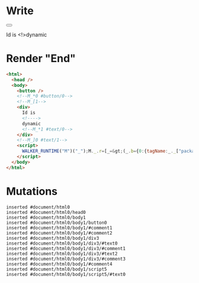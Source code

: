 # Write
  <button></button><!--M_*0 #button/0--><!--M_[1--><div>Id is <!>dynamic<!--M_*1 #text/0--></div><!--M_]0 #text/1--><script>WALKER_RUNTIME("M")("_");M._.r=[_=>(_.b={0:{tagName:_._["packages/translator-tags/src/__tests__/fixtures/dynamic-tag-custom-native/components/child.marko"],"#text/1!":_.a={},"#text/1(":_._["packages/translator-tags/src/__tests__/fixtures/dynamic-tag-custom-native/components/child.marko"]},1:_.a}),0,"packages/translator-tags/src/__tests__/fixtures/dynamic-tag-custom-native/template.marko_0_tagName",0];M._.w()</script>


# Render "End"
```html
<html>
  <head />
  <body>
    <button />
    <!--M_*0 #button/0-->
    <!--M_[1-->
    <div>
      Id is 
      <!---->
      dynamic
      <!--M_*1 #text/0-->
    </div>
    <!--M_]0 #text/1-->
    <script>
      WALKER_RUNTIME("M")("_");M._.r=[_=&gt;(_.b={0:{tagName:_._["packages/translator-tags/src/__tests__/fixtures/dynamic-tag-custom-native/components/child.marko"],"#text/1!":_.a={},"#text/1(":_._["packages/translator-tags/src/__tests__/fixtures/dynamic-tag-custom-native/components/child.marko"]},1:_.a}),0,"packages/translator-tags/src/__tests__/fixtures/dynamic-tag-custom-native/template.marko_0_tagName",0];M._.w()
    </script>
  </body>
</html>
```

# Mutations
```
inserted #document/html0
inserted #document/html0/head0
inserted #document/html0/body1
inserted #document/html0/body1/button0
inserted #document/html0/body1/#comment1
inserted #document/html0/body1/#comment2
inserted #document/html0/body1/div3
inserted #document/html0/body1/div3/#text0
inserted #document/html0/body1/div3/#comment1
inserted #document/html0/body1/div3/#text2
inserted #document/html0/body1/div3/#comment3
inserted #document/html0/body1/#comment4
inserted #document/html0/body1/script5
inserted #document/html0/body1/script5/#text0
```
